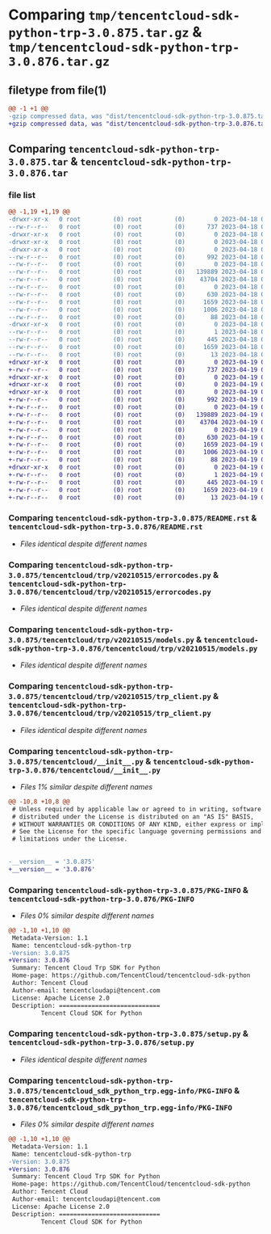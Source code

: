 # Comparing `tmp/tencentcloud-sdk-python-trp-3.0.875.tar.gz` & `tmp/tencentcloud-sdk-python-trp-3.0.876.tar.gz`

## filetype from file(1)

```diff
@@ -1 +1 @@
-gzip compressed data, was "dist/tencentcloud-sdk-python-trp-3.0.875.tar", last modified: Tue Apr 18 01:00:45 2023, max compression
+gzip compressed data, was "dist/tencentcloud-sdk-python-trp-3.0.876.tar", last modified: Wed Apr 19 00:41:46 2023, max compression
```

## Comparing `tencentcloud-sdk-python-trp-3.0.875.tar` & `tencentcloud-sdk-python-trp-3.0.876.tar`

### file list

```diff
@@ -1,19 +1,19 @@
-drwxr-xr-x   0 root         (0) root         (0)        0 2023-04-18 01:00:45.000000 tencentcloud-sdk-python-trp-3.0.875/
--rw-r--r--   0 root         (0) root         (0)      737 2023-04-18 01:00:45.000000 tencentcloud-sdk-python-trp-3.0.875/README.rst
-drwxr-xr-x   0 root         (0) root         (0)        0 2023-04-18 01:00:45.000000 tencentcloud-sdk-python-trp-3.0.875/tencentcloud/
-drwxr-xr-x   0 root         (0) root         (0)        0 2023-04-18 01:00:45.000000 tencentcloud-sdk-python-trp-3.0.875/tencentcloud/trp/
-drwxr-xr-x   0 root         (0) root         (0)        0 2023-04-18 01:00:45.000000 tencentcloud-sdk-python-trp-3.0.875/tencentcloud/trp/v20210515/
--rw-r--r--   0 root         (0) root         (0)      992 2023-04-18 01:00:45.000000 tencentcloud-sdk-python-trp-3.0.875/tencentcloud/trp/v20210515/errorcodes.py
--rw-r--r--   0 root         (0) root         (0)        0 2023-04-18 01:00:45.000000 tencentcloud-sdk-python-trp-3.0.875/tencentcloud/trp/v20210515/__init__.py
--rw-r--r--   0 root         (0) root         (0)   139889 2023-04-18 01:00:45.000000 tencentcloud-sdk-python-trp-3.0.875/tencentcloud/trp/v20210515/models.py
--rw-r--r--   0 root         (0) root         (0)    43704 2023-04-18 01:00:45.000000 tencentcloud-sdk-python-trp-3.0.875/tencentcloud/trp/v20210515/trp_client.py
--rw-r--r--   0 root         (0) root         (0)        0 2023-04-18 01:00:45.000000 tencentcloud-sdk-python-trp-3.0.875/tencentcloud/trp/__init__.py
--rw-r--r--   0 root         (0) root         (0)      630 2023-04-18 01:00:45.000000 tencentcloud-sdk-python-trp-3.0.875/tencentcloud/__init__.py
--rw-r--r--   0 root         (0) root         (0)     1659 2023-04-18 01:00:45.000000 tencentcloud-sdk-python-trp-3.0.875/PKG-INFO
--rw-r--r--   0 root         (0) root         (0)     1006 2023-04-18 01:00:45.000000 tencentcloud-sdk-python-trp-3.0.875/setup.py
--rw-r--r--   0 root         (0) root         (0)       88 2023-04-18 01:00:45.000000 tencentcloud-sdk-python-trp-3.0.875/setup.cfg
-drwxr-xr-x   0 root         (0) root         (0)        0 2023-04-18 01:00:45.000000 tencentcloud-sdk-python-trp-3.0.875/tencentcloud_sdk_python_trp.egg-info/
--rw-r--r--   0 root         (0) root         (0)        1 2023-04-18 01:00:45.000000 tencentcloud-sdk-python-trp-3.0.875/tencentcloud_sdk_python_trp.egg-info/dependency_links.txt
--rw-r--r--   0 root         (0) root         (0)      445 2023-04-18 01:00:45.000000 tencentcloud-sdk-python-trp-3.0.875/tencentcloud_sdk_python_trp.egg-info/SOURCES.txt
--rw-r--r--   0 root         (0) root         (0)     1659 2023-04-18 01:00:45.000000 tencentcloud-sdk-python-trp-3.0.875/tencentcloud_sdk_python_trp.egg-info/PKG-INFO
--rw-r--r--   0 root         (0) root         (0)       13 2023-04-18 01:00:45.000000 tencentcloud-sdk-python-trp-3.0.875/tencentcloud_sdk_python_trp.egg-info/top_level.txt
+drwxr-xr-x   0 root         (0) root         (0)        0 2023-04-19 00:41:46.000000 tencentcloud-sdk-python-trp-3.0.876/
+-rw-r--r--   0 root         (0) root         (0)      737 2023-04-19 00:41:46.000000 tencentcloud-sdk-python-trp-3.0.876/README.rst
+drwxr-xr-x   0 root         (0) root         (0)        0 2023-04-19 00:41:46.000000 tencentcloud-sdk-python-trp-3.0.876/tencentcloud/
+drwxr-xr-x   0 root         (0) root         (0)        0 2023-04-19 00:41:46.000000 tencentcloud-sdk-python-trp-3.0.876/tencentcloud/trp/
+drwxr-xr-x   0 root         (0) root         (0)        0 2023-04-19 00:41:46.000000 tencentcloud-sdk-python-trp-3.0.876/tencentcloud/trp/v20210515/
+-rw-r--r--   0 root         (0) root         (0)      992 2023-04-19 00:41:46.000000 tencentcloud-sdk-python-trp-3.0.876/tencentcloud/trp/v20210515/errorcodes.py
+-rw-r--r--   0 root         (0) root         (0)        0 2023-04-19 00:41:46.000000 tencentcloud-sdk-python-trp-3.0.876/tencentcloud/trp/v20210515/__init__.py
+-rw-r--r--   0 root         (0) root         (0)   139889 2023-04-19 00:41:46.000000 tencentcloud-sdk-python-trp-3.0.876/tencentcloud/trp/v20210515/models.py
+-rw-r--r--   0 root         (0) root         (0)    43704 2023-04-19 00:41:46.000000 tencentcloud-sdk-python-trp-3.0.876/tencentcloud/trp/v20210515/trp_client.py
+-rw-r--r--   0 root         (0) root         (0)        0 2023-04-19 00:41:46.000000 tencentcloud-sdk-python-trp-3.0.876/tencentcloud/trp/__init__.py
+-rw-r--r--   0 root         (0) root         (0)      630 2023-04-19 00:41:46.000000 tencentcloud-sdk-python-trp-3.0.876/tencentcloud/__init__.py
+-rw-r--r--   0 root         (0) root         (0)     1659 2023-04-19 00:41:46.000000 tencentcloud-sdk-python-trp-3.0.876/PKG-INFO
+-rw-r--r--   0 root         (0) root         (0)     1006 2023-04-19 00:41:46.000000 tencentcloud-sdk-python-trp-3.0.876/setup.py
+-rw-r--r--   0 root         (0) root         (0)       88 2023-04-19 00:41:46.000000 tencentcloud-sdk-python-trp-3.0.876/setup.cfg
+drwxr-xr-x   0 root         (0) root         (0)        0 2023-04-19 00:41:46.000000 tencentcloud-sdk-python-trp-3.0.876/tencentcloud_sdk_python_trp.egg-info/
+-rw-r--r--   0 root         (0) root         (0)        1 2023-04-19 00:41:46.000000 tencentcloud-sdk-python-trp-3.0.876/tencentcloud_sdk_python_trp.egg-info/dependency_links.txt
+-rw-r--r--   0 root         (0) root         (0)      445 2023-04-19 00:41:46.000000 tencentcloud-sdk-python-trp-3.0.876/tencentcloud_sdk_python_trp.egg-info/SOURCES.txt
+-rw-r--r--   0 root         (0) root         (0)     1659 2023-04-19 00:41:46.000000 tencentcloud-sdk-python-trp-3.0.876/tencentcloud_sdk_python_trp.egg-info/PKG-INFO
+-rw-r--r--   0 root         (0) root         (0)       13 2023-04-19 00:41:46.000000 tencentcloud-sdk-python-trp-3.0.876/tencentcloud_sdk_python_trp.egg-info/top_level.txt
```

### Comparing `tencentcloud-sdk-python-trp-3.0.875/README.rst` & `tencentcloud-sdk-python-trp-3.0.876/README.rst`

 * *Files identical despite different names*

### Comparing `tencentcloud-sdk-python-trp-3.0.875/tencentcloud/trp/v20210515/errorcodes.py` & `tencentcloud-sdk-python-trp-3.0.876/tencentcloud/trp/v20210515/errorcodes.py`

 * *Files identical despite different names*

### Comparing `tencentcloud-sdk-python-trp-3.0.875/tencentcloud/trp/v20210515/models.py` & `tencentcloud-sdk-python-trp-3.0.876/tencentcloud/trp/v20210515/models.py`

 * *Files identical despite different names*

### Comparing `tencentcloud-sdk-python-trp-3.0.875/tencentcloud/trp/v20210515/trp_client.py` & `tencentcloud-sdk-python-trp-3.0.876/tencentcloud/trp/v20210515/trp_client.py`

 * *Files identical despite different names*

### Comparing `tencentcloud-sdk-python-trp-3.0.875/tencentcloud/__init__.py` & `tencentcloud-sdk-python-trp-3.0.876/tencentcloud/__init__.py`

 * *Files 1% similar despite different names*

```diff
@@ -10,8 +10,8 @@
 # Unless required by applicable law or agreed to in writing, software
 # distributed under the License is distributed on an "AS IS" BASIS,
 # WITHOUT WARRANTIES OR CONDITIONS OF ANY KIND, either express or implied.
 # See the License for the specific language governing permissions and
 # limitations under the License.
 
 
-__version__ = '3.0.875'
+__version__ = '3.0.876'
```

### Comparing `tencentcloud-sdk-python-trp-3.0.875/PKG-INFO` & `tencentcloud-sdk-python-trp-3.0.876/PKG-INFO`

 * *Files 0% similar despite different names*

```diff
@@ -1,10 +1,10 @@
 Metadata-Version: 1.1
 Name: tencentcloud-sdk-python-trp
-Version: 3.0.875
+Version: 3.0.876
 Summary: Tencent Cloud Trp SDK for Python
 Home-page: https://github.com/TencentCloud/tencentcloud-sdk-python
 Author: Tencent Cloud
 Author-email: tencentcloudapi@tencent.com
 License: Apache License 2.0
 Description: ============================
         Tencent Cloud SDK for Python
```

### Comparing `tencentcloud-sdk-python-trp-3.0.875/setup.py` & `tencentcloud-sdk-python-trp-3.0.876/setup.py`

 * *Files identical despite different names*

### Comparing `tencentcloud-sdk-python-trp-3.0.875/tencentcloud_sdk_python_trp.egg-info/PKG-INFO` & `tencentcloud-sdk-python-trp-3.0.876/tencentcloud_sdk_python_trp.egg-info/PKG-INFO`

 * *Files 0% similar despite different names*

```diff
@@ -1,10 +1,10 @@
 Metadata-Version: 1.1
 Name: tencentcloud-sdk-python-trp
-Version: 3.0.875
+Version: 3.0.876
 Summary: Tencent Cloud Trp SDK for Python
 Home-page: https://github.com/TencentCloud/tencentcloud-sdk-python
 Author: Tencent Cloud
 Author-email: tencentcloudapi@tencent.com
 License: Apache License 2.0
 Description: ============================
         Tencent Cloud SDK for Python
```

